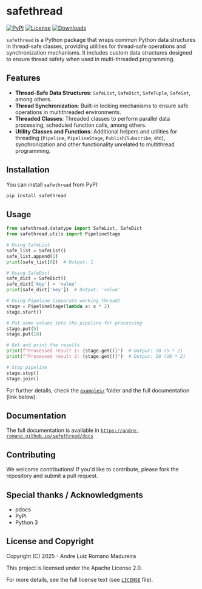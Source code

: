 # safethread

[![PyPI](https://img.shields.io/pypi/v/safethread)](https://pypi.org/project/safethread/)
[![License](https://img.shields.io/badge/license-Apache%202.0-blue)](https://github.com/andre-romano/safethread/blob/main/LICENSE)
[![Downloads](https://img.shields.io/pypi/dm/safethread)](https://pypi.org/project/safethread/)

``safethread`` is a Python package that wraps common Python data structures in thread-safe classes, providing utilities for thread-safe operations and synchronization mechanisms. It includes custom data structures designed to ensure thread safety when used in multi-threaded programming.

## Features

- **Thread-Safe Data Structures**: `SafeList`, `SafeDict`, `SafeTuple`, `SafeSet`, among others.
- **Thread Synchronization**: Built-in locking mechanisms to ensure safe operations in multithreaded environments.
- **Threaded Classes**: Threaded classes to perform parallel data processing, scheduled function calls, among others.
- **Utility Classes and Functions**: Additional helpers and utilities for threading  (`Pipeline`, `PipelineStage`, `Publish`/`Subscribe`, etc), synchronization and other functionality unrelated to multithread programming.

## Installation

You can install ``safethread`` from PyPI:

```bash
pip install safethread
```

## Usage

```python
from safethread.datatype import SafeList, SafeDict
from safethread.utils import PipelineStage

# Using SafeList
safe_list = SafeList()
safe_list.append(1)
print(safe_list[0])  # Output: 1

# Using SafeDict
safe_dict = SafeDict()
safe_dict['key'] = 'value'
print(safe_dict['key'])  # Output: 'value'

# Using Pipeline (separate working thread)
stage = PipelineStage(lambda x: x * 2)
stage.start()

# Put some values into the pipeline for processing
stage.put(5)
stage.put(10)

# Get and print the results
print(f"Processed result 1: {stage.get()}")  # Output: 10 (5 * 2)
print(f"Processed result 2: {stage.get()}")  # Output: 20 (10 * 2)

# Stop pipeline
stage.stop()
stage.join()
```

For further details, check the [``examples/``](https://github.com/andre-romano/safethread/tree/master/examples) folder and the full documentation (link below).

## Documentation

The full documentation is available in [``https://andre-romano.github.io/safethread/docs``](https://andre-romano.github.io/safethread/docs)

## Contributing

We welcome contributions! If you'd like to contribute, please fork the repository and submit a pull request.

## Special thanks / Acknowledgments

- pdocs
- PyPi
- Python 3

## License and Copyright

Copyright (C) 2025 - Andre Luiz Romano Madureira

This project is licensed under the Apache License 2.0.  

For more details, see the full license text (see [``LICENSE``](https://github.com/andre-romano/safethread/blob/master/LICENSE) file).
